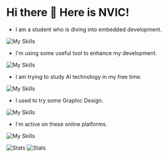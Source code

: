 # Hi there 👋 Here is NVIC!

- I am a student who is diving into embedded development.

![My Skills](https://skillicons.dev/icons?i=c,cpp,py,arduino,raspberrypi,ros)

- I'm using some useful tool to enhance my development.

![My Skills](https://skillicons.dev/icons?i=obsidian,cmake,git,githubactions)

- I am trying to study AI technology in my free time.

![My Skills](https://skillicons.dev/icons?i=windows)

- I used to try some Graphic Design.

![My Skills](https://skillicons.dev/icons?i=ps)

- I'm active on these online platforms.

![My Skills](https://skillicons.dev/icons?i=github,discord,twitter)

![Stats](https://github-readme-stats.vercel.app/api?username=NVICBreak&show_icons=true&theme=tokyonight)
![Stats](https://github-readme-stats.vercel.app/api/top-langs/?username=NVICBreak&show_icons=true&theme=tokyonight)
